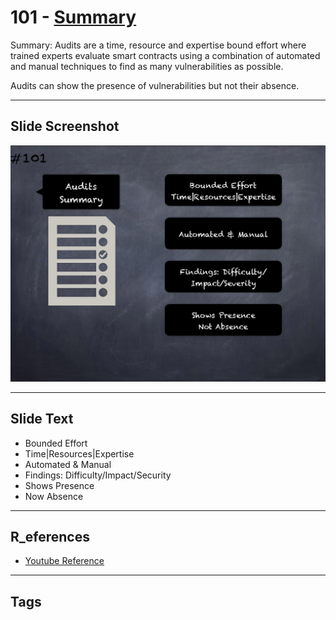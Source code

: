 # 101 - [Summary](Summary.md) 

Summary: Audits are a time, resource and expertise bound effort where trained experts evaluate smart contracts using a combination of automated and manual techniques to find as many vulnerabilities as possible. 

Audits can show the presence of vulnerabilities but not their absence.
___
## Slide Screenshot
![101.png](../../images/6.%20Audit%20Techniques%20and%20Tools%20101/101.png)
___
## Slide Text
- Bounded Effort
- Time|Resources|Expertise
- Automated & Manual
- Findings: Difficulty/Impact/Security
- Shows Presence
- Now Absence
___
## R_eferences

- [Youtube Reference](https://youtu.be/dgITqd3mkDk?t=2130)
___
## Tags